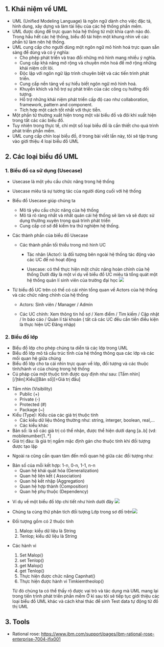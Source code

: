 ## 1. Khái niệm về UML

- UML (Unified Modeling Language) là ngôn ngữ dành cho việc đặc tả, hình dung, xây dựng và làm tài liệu của các hệ thống phần mềm.
- UML được dùng để trực quan hóa hệ thống từ một khía cạnh nào đó. Trong hầu hết các hệ thống, biểu đồ tái hiện một khung nhìn về các phần tử làm nên hệ thống.
- UML cung cấp cho người dùng một ngôn ngữ mô hình hoá trực quan sẵn sàng để dùng và có ý nghĩa:
    + Cho phép phát triển và trao đổi những mô hình mang nhiều ý nghĩa.
    + Cung cấp khả năng mở rộng và chuyên môn hoá để mở rộng những khái niệm cốt lõi.
    + Độc lập với ngôn ngữ lập trình chuyên biệt và các tiến trình phát triển.
    + Cung cấp nền tảng về sự hiểu biết ngôn ngữ mô hình hoá.
    + Khuyến khích và hỗ trợ sự phát triển của các công cụ hướng đối tượng.
    + Hỗ trợ những khái niệm phát triển cấp độ cao như collaboration, framework, pattern and component.
    + Tích hợp một cách tốt nhất với thực tiễn.
- Một phần tử thường xuất hiện trong một vài biểu đồ và đôi khi xuất hiện trong tất các các biểu đồ.
- Tuy nhiên trong thực tế, chỉ một số loại biểu đồ là cần thiết cho quá trình phát triển phần mềm.
- UML cung cấp chín loại biểu đồ, ở trong bài viết lần này, tôi sẽ tập trung vào giới thiệu 4 loại biểu đồ UML

## 2. Các loại biểu đồ UML
### 1. Biểu đồ ca sử dụng (Usecase)
- Usecase là một yêu cầu chức năng trong hệ thống
- Usecase miêu tả sự tương tác của người dùng cuối với hệ thống
- Biểu đồ Usecase giúp chúng ta
    + Mô tả yêu cầu chức năng của hệ thống
    + Mô tả rõ ràng nhất và nhất quán cái hệ thống sẽ làm và sẽ được sử dụng thường xuyên trong quá trình phát triển
    + Cung cấp cơ sở để kiểm tra thử nghiệm hệ thống.
- Các thành phần của biểu đồ Usecase
    + Các thành phần tối thiểu trong mô hình UC
        
        + Tác nhân (Actor): là đối tượng bên ngoài hệ thống tác động vào các UC để nó hoạt động
      
        + Usecase: có thể thực hiện một chức năng hoàn chỉnh của hệ thống
  Dưới đây là một ví dụ về biểu đồ UC miêu tả tổng quát một hệ thống quản lí sinh viên của trường đại học
  ![](https://images.viblo.asia/6b323edd-57a8-4391-8334-be9db5906152.png)

- Từ biểu đồ UC trên có thế có cái nhìn tổng quan về Actors của hệ thống và các chức năng chính của hệ thống
    
   * Actors: Sinh viên / Manager / Admin
    
   * Các UC chính: Xem thông tin hồ sơ / Xem điểm / Tìm kiếm / Cập nhật / In báo cáo / Quản lí tài khoản ( tất cả các UC đều cần tiền điều kiện là thực hiện UC Đăng nhập)
   
### 2. Biểu đồ lớp
- Biểu đồ lớp cho phép chúng ta diễn tả các lớp trong UML
- Biểu đồ lớp mô tả cấu trúc tĩnh của hệ thống thông qua các lớp và các mối quan hệ giữa chúng
- Biểu đồ lớp cho ta cái nhìn trực quan về lớp, đối tượng và các thuộc tính/hành vi của chúng trong hệ thống
- Cú pháp của một thuộc tính được quy định như sau:
[Tầm nhìn][/]tên[:Kiểu][Bản số][=Giá trị đầu]
* Tầm nhìn (Visibility)
    + Public (+)
    + Private (-)
    + Protected (#)
    + Package (~)
* Kiểu (Type): Kiểu của các giá trị thuộc tính
    + Các kiểu dữ liệu thông thường như: string, interger, boolean, real,...
    + Các kiểu khác
* Bản số: là số các giá trị có thể nhận, được thể hiện dưới dạng [a..b] (vd: mobilenumber[1..*]
* Giá trị đàu: là giá trị ngầm mặc định gán cho thuộc tính khi đối tượng được tạo lập
- Ngoài ra cũng cần quan tâm đến mối quan hệ giữa các đối tượng như: 
* Bản số của mỗi kết hợp: 1-n, 0-n, 1-1, n-n
     + Quan hệ khái quát hóa (Generalization)
     + Quan hệ liên kết ( Association)
     + Quan hệ kết nhập (Aggregation)
     + Quan hệ hợp thành (Composition)
     + Quan hệ phụ thuộc (Dependency)
- Ví dụ về một biểu đồ lớp chi tiết như hình dưới đây
![](https://images.viblo.asia/e91737fc-0ca0-49d2-8c96-990aef163244.png)

- Chúng ta cùng thử phân tích đối tượng Lớp trong sơ đồ trên![](https://images.viblo.asia/79ca8226-9227-41da-b784-88167e285a29.png)
* Đối tượng gồm có 2 thuộc tính
  1. Malop: kiểu dữ liệu là String
  2. Tenlop; kiểu dữ liệu là String
* Các hành vi
  1. Set Malop()
  2. set Tenlop()
  3. get Malop()
  4. get Tenlop()
  5. Thực hiện được chức năng Capnhat()
  6. Thực hiện được hành vi Timkiemtheolop()
  
  Từ đó chúng ta có thể thấy rõ được vai trò và tác dụng mà UML mang lại trong tiến trình phát triền phần mềm
  Ở kì sau tôi sẽ tiếp tục giới thiệu các loại biểu đồ UML khác và cách khai thác để sinh Test data tự động từ đồ thị UML
  
##   3. Tools
- Rational rose: https://www.ibm.com/support/pages/ibm-rational-rose-enterprise-7004-ifix001